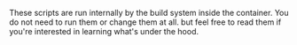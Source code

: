 These scripts are run internally by the build system inside the container. You do not need to run them or change them at all. but feel free to read them if you're interested in learning what's under the hood.
